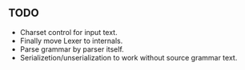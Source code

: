 TODO
----

*   Charset control for input text.
*   Finally move Lexer to internals.
*   Parse grammar by parser itself.
*   Serializetion/unserialization to work without source grammar text.
